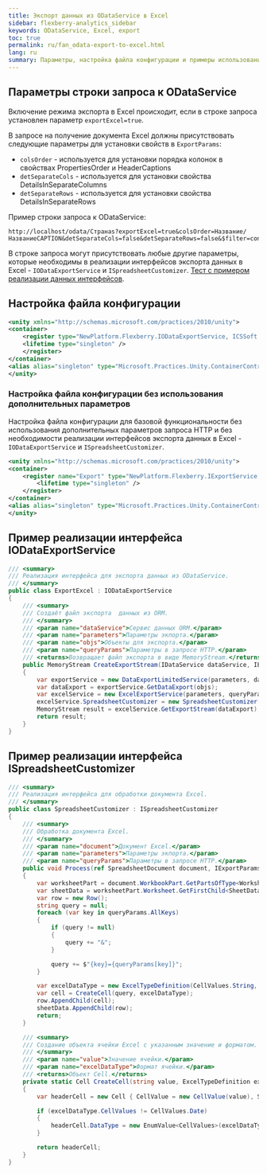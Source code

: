 ```yaml
---
title: Экспорт данных из ODataService в Excel
sidebar: flexberry-analytics_sidebar
keywords: ODataService, Excel, export
toc: true
permalink: ru/fan_odata-export-to-excel.html
lang: ru
summary: Параметры, настройка файла конфигурации и примеры использования
---
```


## Параметры строки запроса к ODataService

Включение режима экспорта в Excel происходит, если в строке запроса установлен параметр `exportExcel=true`.

В запросе на получение документа Excel должны присутствовать следующие параметры для установки свойств в `ExportParams`:

* `colsOrder` - используется для установки порядка колонок в свойствах PropertiesOrder и HeaderCaptions
* `detSeparateCols` -  используется для установки свойства DetailsInSeparateColumns
* `detSeparateRows` - используется для установки свойства DetailsInSeparateRows

Пример строки запроса к ODataService:

```http
http://localhost/odata/Странаs?exportExcel=true&colsOrder=Название/НазваниеCAPTION&detSeparateCols=false&detSeparateRows=false&$filter=contains(Название,'1')
```

В строке запроса могут присутствовать любые другие параметры, которые необходимы в реализации интерфейсов экспорта данных в Excel - `IODataExportService` и `ISpreadsheetCustomizer`. [Тест с примером реализации данных интерфейсов](https://github.com/Flexberry/NewPlatform.Flexberry.ORM.ODataService/tree/develop/Tests/NewPlatform.Flexberry.ORM.ODataService.Tests/CRUD/Read/Excel).

## Настройка файла конфигурации

```xml
<unity xmlns="http://schemas.microsoft.com/practices/2010/unity">
<container>
    <register type="NewPlatform.Flexberry.IODataExportService, ICSSoft.STORMNET.Business" mapTo="NewPlatform.Flexberry.ORM.ODataService.Tests.CRUD.Read.Excel.ExportExcel,NewPlatform.Flexberry.ORM.ODataService.Tests">
    <lifetime type="singleton" />
    </register>
</container>
<alias alias="singleton" type="Microsoft.Practices.Unity.ContainerControlledLifetimeManager, Microsoft.Practices.Unity" />
</unity>
```

### Настройка файла конфигурации без использования дополнительных параметров

Настройка файла конфигурации для базовой функциональности без использования дополнительных параметров запроса HTTP и без необходимости реализации интерфейсов экспорта данных в Excel - `IODataExportService` и `ISpreadsheetCustomizer`.

```xml
<unity xmlns="http://schemas.microsoft.com/practices/2010/unity">
<container>
    <register name="Export" type="NewPlatform.Flexberry.IExportService, ICSSoft.STORMNET.Business" mapTo="NewPlatform.Flexberry.Reports.ExportToExcel.ExportExcelODataService, NewPlatform.Flexberry.Reports.ExportToExcel">
        <lifetime type="singleton" />
    </register>
</container>
<alias alias="singleton" type="Microsoft.Practices.Unity.ContainerControlledLifetimeManager, Microsoft.Practices.Unity" />
</unity>
```

## Пример реализации интерфейса IODataExportService

```csharp
/// <summary>
/// Реализация интерфейса для экспорта данных из ODataService.
/// </summary>
public class ExportExcel : IODataExportService
{
    /// <summary>
    /// Создаёт файл экспорта  данных из ORM.
    /// </summary>
    /// <param name="dataService">Сервис данных ORM.</param>
    /// <param name="parameters">Параметры экпорта.</param>
    /// <param name="objs">Объекты для экспорта.</param>
    /// <param name="queryParams">Параметры в запросе HTTP.</param>
    /// <returns>Возвращает файл экспорта в виде MemoryStream.</returns>
    public MemoryStream CreateExportStream(IDataService dataService, IExportParams parameters, DataObject[] objs, NameValueCollection queryParams)
    {
        var exportService = new DataExportLimitedService(parameters, dataService);
        var dataExport = exportService.GetDataExport(objs);
        var excelService = new ExcelExportService(parameters, queryParams);
        excelService.SpreadsheetCustomizer = new SpreadsheetCustomizer();
        MemoryStream result = excelService.GetExportStream(dataExport);
        return result;
    }
}
```

## Пример реализации интерфейса ISpreadsheetCustomizer

```csharp
/// <summary>
/// Реализация интерфейса для обработки документа Excel.
/// </summary>
public class SpreadsheetCustomizer : ISpreadsheetCustomizer
{
    /// <summary>
    /// Обработка документа Excel.
    /// </summary>
    /// <param name="document">Документ Excel.</param>
    /// <param name="parameters">Параметры экпорта.</param>
    /// <param name="queryParams">Параметры в запросе HTTP.</param>
    public void Process(ref SpreadsheetDocument document, IExportParams parameters = null, NameValueCollection queryParams = null)
    {
        var worksheetPart = document.WorkbookPart.GetPartsOfType<WorksheetPart>().First();
        var sheetData = worksheetPart.Worksheet.GetFirstChild<SheetData>();
        var row = new Row();
        string query = null;
        foreach (var key in queryParams.AllKeys)
        {
            if (query != null)
            {
                query += "&";
            }

            query += $"{key}={queryParams[key]}";
        }

        var excelDataType = new ExcelTypeDefinition(CellValues.String, CustomStylesheet.StyleIndexTextAllBordersWrapAlignment);
        var cell = CreateCell(query, excelDataType);
        row.AppendChild(cell);
        sheetData.AppendChild(row);
        return;
    }

    /// <summary>
    /// Создание объекта ячейки Excel с указанным значение и форматом.
    /// </summary>
    /// <param name="value">Значение ячейки.</param>
    /// <param name="excelDataType">Формат ячейки.</param>
    /// <returns>Объект Cell.</returns>
    private static Cell CreateCell(string value, ExcelTypeDefinition excelDataType)
    {
        var headerCell = new Cell { CellValue = new CellValue(value), StyleIndex = excelDataType.StyleIndex };

        if (excelDataType.CellValues != CellValues.Date)
        {
            headerCell.DataType = new EnumValue<CellValues>(excelDataType.CellValues);
        }

        return headerCell;
    }
}
```
